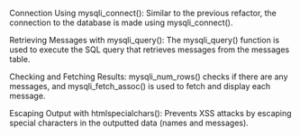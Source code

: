 Connection Using mysqli_connect(): Similar to the previous refactor, the connection to the database is made using mysqli_connect().

Retrieving Messages with mysqli_query(): The mysqli_query() function is used to execute the SQL query that retrieves messages from the messages table.

Checking and Fetching Results: mysqli_num_rows() checks if there are any messages, and mysqli_fetch_assoc() is used to fetch and display each message.

Escaping Output with htmlspecialchars(): Prevents XSS attacks by escaping special characters in the outputted data (names and messages).